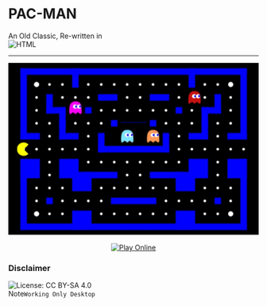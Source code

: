 PAC-MAN
=============

An Old Classic, Re-written in 
<br>
 ![HTML](https://img.shields.io/badge/HTML5-E34F26?style=for-the-badge&logo=html5&logoColor=white)
<hr>
<img src="https://github.com/kavidu-dilhara/PAC-MAN/blob/main/main.jpg">

<div align="center">

[![Play Online](https://img.shields.io/badge/Play%20-Online%20-brightgreen)](https://kpac-man-doodle.netlify.app/)

</div>

### Disclaimer
![License: CC BY-SA 4.0](https://img.shields.io/badge/License-CC_BY--SA_4.0-lightgrey.svg)
<br>Note`Working Only Desktop`
